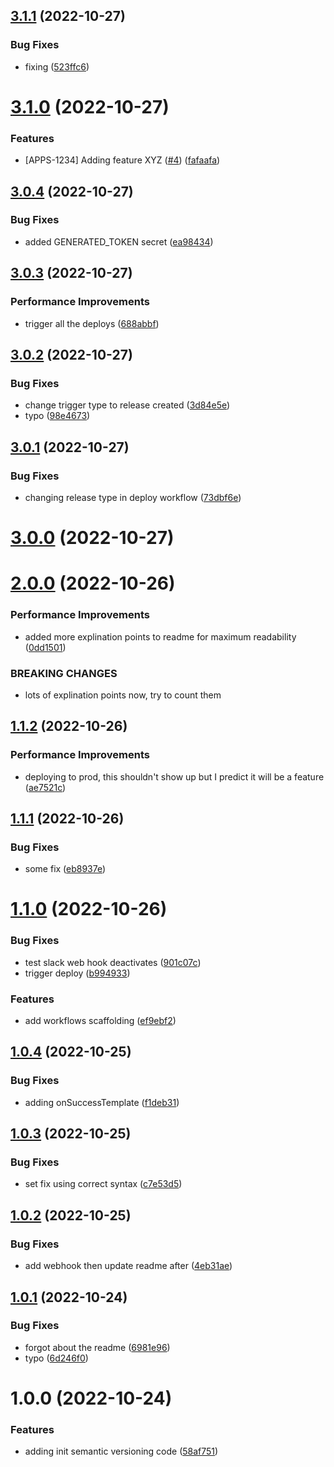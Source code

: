 ## [3.1.1](https://github.com/TimA-GT/semantic_release/compare/v3.1.0...v3.1.1) (2022-10-27)


### Bug Fixes

* fixing ([523ffc6](https://github.com/TimA-GT/semantic_release/commit/523ffc6bd3b878224fa72799e37ddd848054cf12))

# [3.1.0](https://github.com/TimA-GT/semantic_release/compare/v3.0.4...v3.1.0) (2022-10-27)


### Features

* [APPS-1234] Adding feature XYZ ([#4](https://github.com/TimA-GT/semantic_release/issues/4)) ([fafaafa](https://github.com/TimA-GT/semantic_release/commit/fafaafae8148bd26a3f025455680c0686c4d1892))

## [3.0.4](https://github.com/TimA-GT/semantic_release/compare/v3.0.3...v3.0.4) (2022-10-27)


### Bug Fixes

* added GENERATED_TOKEN secret ([ea98434](https://github.com/TimA-GT/semantic_release/commit/ea98434a9d34b4ad2b2dd08490e1d47583fe6db7))

## [3.0.3](https://github.com/TimA-GT/semantic_release/compare/v3.0.2...v3.0.3) (2022-10-27)


### Performance Improvements

* trigger all the deploys ([688abbf](https://github.com/TimA-GT/semantic_release/commit/688abbf1757dd6f76978927930e2092cd690f205))

## [3.0.2](https://github.com/TimA-GT/semantic_release/compare/v3.0.1...v3.0.2) (2022-10-27)


### Bug Fixes

* change trigger type to release created ([3d84e5e](https://github.com/TimA-GT/semantic_release/commit/3d84e5eac6437110ef7b28464b76bb8aadf9e1e3))
* typo ([98e4673](https://github.com/TimA-GT/semantic_release/commit/98e4673641828f2d87550ed9ee56b7dde7b508b6))

## [3.0.1](https://github.com/TimA-GT/semantic_release/compare/v3.0.0...v3.0.1) (2022-10-27)


### Bug Fixes

* changing release type in deploy workflow ([73dbf6e](https://github.com/TimA-GT/semantic_release/commit/73dbf6ec79c3ddba761d45f4a7e97babf8d946d0))

# [3.0.0](https://github.com/TimA-GT/semantic_release/compare/v2.0.0...v3.0.0) (2022-10-27)

# [2.0.0](https://github.com/TimA-GT/semantic_release/compare/v1.1.2...v2.0.0) (2022-10-26)


### Performance Improvements

* added more explination points to readme for maximum readability ([0dd1501](https://github.com/TimA-GT/semantic_release/commit/0dd15014988ae79e176dbc898f9e9a5faaaed9d3))


### BREAKING CHANGES

* lots of explination points now, try to count them

## [1.1.2](https://github.com/TimA-GT/semantic_release/compare/v1.1.1...v1.1.2) (2022-10-26)


### Performance Improvements

* deploying to prod, this shouldn't show up but I predict it will be a feature ([ae7521c](https://github.com/TimA-GT/semantic_release/commit/ae7521cb8510bea25eb42484e6d25f6f41956bed))

## [1.1.1](https://github.com/TimA-GT/semantic_release/compare/v1.1.0...v1.1.1) (2022-10-26)


### Bug Fixes

* some fix ([eb8937e](https://github.com/TimA-GT/semantic_release/commit/eb8937e21e0ac8c1947105a681443c62e34d8982))

# [1.1.0](https://github.com/TimA-GT/semantic_release/compare/v1.0.4...v1.1.0) (2022-10-26)


### Bug Fixes

* test slack web hook deactivates ([901c07c](https://github.com/TimA-GT/semantic_release/commit/901c07ca94d35413b5cbe9cc340080a14283595b))
* trigger deploy ([b994933](https://github.com/TimA-GT/semantic_release/commit/b9949338780269ddf80d0bec3d4497fd4afe9615))


### Features

* add workflows scaffolding ([ef9ebf2](https://github.com/TimA-GT/semantic_release/commit/ef9ebf21f7a4db9c9f6d52f973ae6efe9fcbf87f))

## [1.0.4](https://github.com/TimA-GT/semantic_release/compare/v1.0.3...v1.0.4) (2022-10-25)


### Bug Fixes

* adding onSuccessTemplate ([f1deb31](https://github.com/TimA-GT/semantic_release/commit/f1deb313206c3b2b34a4747748744f5296f8e23f))

## [1.0.3](https://github.com/TimA-GT/semantic_release/compare/v1.0.2...v1.0.3) (2022-10-25)


### Bug Fixes

* set fix using correct syntax ([c7e53d5](https://github.com/TimA-GT/semantic_release/commit/c7e53d53354c1100a0182b393c83873e0ebdd673))

## [1.0.2](https://github.com/TimA-GT/semantic_release/compare/v1.0.1...v1.0.2) (2022-10-25)


### Bug Fixes

* add webhook then update readme after ([4eb31ae](https://github.com/TimA-GT/semantic_release/commit/4eb31ae2d93c988bc3e5604f10ea5f5ac9e418a4))

## [1.0.1](https://github.com/TimA-GT/semantic_release/compare/v1.0.0...v1.0.1) (2022-10-24)


### Bug Fixes

* forgot about the readme ([6981e96](https://github.com/TimA-GT/semantic_release/commit/6981e96b5268b2201955d953db106a9fa92caa4b))
* typo ([6d246f0](https://github.com/TimA-GT/semantic_release/commit/6d246f04f21f7c8ccc6999808afdea8fcf5842da))

# 1.0.0 (2022-10-24)


### Features

* adding init semantic versioning code ([58af751](https://github.com/TimA-GT/semantic_release/commit/58af75176f36c9819064757536dd03ac81f11296))
